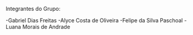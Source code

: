 Integrantes do Grupo:

-Gabriel Dias Freitas
-Alyce Costa de Oliveira
-Felipe da Silva Paschoal
-Luana Morais de Andrade
